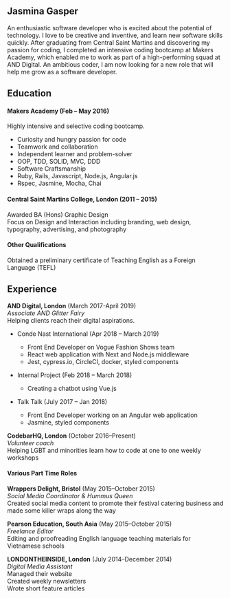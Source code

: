 ## Jasmina Gasper

An enthusiastic software developer who is excited about the potential of technology. I love to be creative and inventive, and learn new software skills quickly. After graduating from Central Saint Martins and discovering my passion for coding, I completed an intensive coding bootcamp at Makers Academy, which enabled me to work as part of a high-performing squad at AND Digital. An ambitious coder, I am now looking for a new role that will help me grow as a software developer.

<!-- ## Skills

#### Design

At Central Saint Martins I majored in BA Graphic Design, specializing in Design and Interaction, with a focus on digital media and marketing. I am meticulous, with a keen visual sense and focus on getting the details correct. I believe my creativity and appreciation of visual aesthetics helps me to create beautiful and clean code. I'm not just a coder executing a brief, I am also full of ideas and motivated to create amazing experiences for different people.
-->

<!-- #### Creativity

I am the type of person who thinks outside the box. As someone who is creative on my feet, it helps me be an efficient problem-solver. I love to wrangle code and furnish the front-end to bring that idea to life.

#### Drive

 -->

<!-- ## Code Examples

Project Name | Description | Technologies | Testing
--- | --- | --- | ---
[Playfest](https://github.com/jazzygasper/playfest) | Phone app that creates a Spotify playlist by taking a picture of a festival poster. | Javascript, Express, Node.js, Ionic | Karma, Mocha, Protractor
[Open Index](https://github.com/LGBT-hackers/open_index) | Ranks companies on overall LGBT+ eperience in the workplace based off reviews made by users. | Ruby on Rails, PostgreSQL | Rspec
[Recommend'n'Chill](https://github.com/jazzygasper/recommend-n-chill) | Creates a movie suggestion from an API based on manually entered list of watched movies. | Javascript, Ruby, Angular JS, Rails | Rspec, Karma, Protractor
[Thegoodfairy](https://thegoodfairy.herokuapp.com/) | University project: website to help the homeless in London, creates a map of top 10 charities and services based on postcode. | Javascript, AngularJS | Karma, Protractor -->

## Education

#### Makers Academy (Feb – May 2016)

Highly intensive and selective coding bootcamp.

- Curiosity and hungry passion for code
- Teamwork and collaboration
- Independent learner and problem-solver
- OOP, TDD, SOLID, MVC, DDD
- Software Craftsmanship
- Ruby, Rails, Javascript, Node.js, Angular.js
- Rspec, Jasmine, Mocha, Chai

#### Central Saint Martins College, London (2011 – 2015)

Awarded BA (Hons) Graphic Design<br>
Focus on Design and Interaction including branding, web design, typography, advertising, and photography

#### Other Qualifications

Obtained a preliminary certificate of Teaching English as a Foreign Language (TEFL)

## Experience

**AND Digital, London** (March 2017-April 2019)    
*Associate AND Glitter Fairy*    
Helping clients reach their digital aspirations.

- Conde Nast International (Apr 2018 – March 2019)
  - Front End Developer on Vogue Fashion Shows team
  - React web application with Next and Node.js middleware
  - Jest, cypress.io, CircleCI, docker, styled components


- Internal Project (Feb 2018 – March 2018)
  - Creating a chatbot using Vue.js


- Talk Talk (July 2017 – Jan 2018)
  - Front End Developer working on an Angular web application
  - Jasmine, styled components

**CodebarHQ, London** (October 2016–Present)    
*Volunteer coach*    
Helping LGBT and minorities learn how to code at one to one weekly workshops

#### Various Part Time Roles

<!-- **Off to Work, London** (October 2015–December 2015)    
*Ice Marshall at Natural History Museum Ice Rink*    
Ensured the safety of the public while doing some sick tricks on the ice -->

**Wrappers Delight, Bristol** (May 2015–October 2015)   
*Social Media Coordinator & Hummus Queen*    
Created social media content to promote their festival catering business and made some killer wraps along the way

**Pearson Education, South Asia** (May 2015–October 2015)    
*Freelance Editor*    
Editing and proofreading English language teaching materials for Vietnamese schools

**LONDONTHEINSIDE, London** (July 2014–December 2014)   
*Digital Media Assistant*    
Managed their website    
Created weekly newsletters    
Wrote short feature articles    

<!-- **Captured on the Rye, London** (September 2014–December 2014)   
*Teaching Assistant*    
Assisted with screen printing Birthday parties for children    
Created social media content    
Rebranded their website     -->
